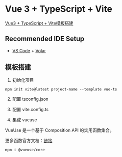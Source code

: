 # Vue 3 + TypeScript + Vite

[Vue3 + TypeScript + Vite模板搭建](https://cn.vuejs.org/guide/scaling-up/tooling.html#project-scaffolding)

## Recommended IDE Setup

- [VS Code](https://code.visualstudio.com/) + [Volar](https://marketplace.visualstudio.com/items?itemName=Vue.volar)

## 模板搭建

1. 初始化项目
```
npm init vite@latest project-name --template vue-ts
```

2. 配置 tsconfig.json

3. 配置 vite.config.ts

4. 集成 vueuse

VueUse 是一个基于 Composition API 的实用函数集合。

更多函数官方文档：[链接](https://vueuse.org)

```
npm i @vueuse/core
```


